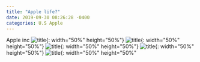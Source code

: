 ```yaml
---
title: "Apple life?"
date: 2019-09-30 08:26:28 -0400
categories: U.S Apple
---
```



Apple inc
![title](/photos/Karlsruhe1.jpeg){: width="50%" height="50%"}
![title](/photos/Karlsruhe2.jpeg){: width="50%" height="50%"}
![title](/photos/Karlsruhe3.jpeg){: width="50%" height="50%"}
![title](/photos/Karlsruhe4.jpeg){: width="50%" height="50%"}
![title](/photos/Karlsruhe5.jpeg){: width="50%" height="50%"
